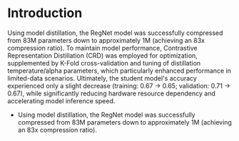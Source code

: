 # Introduction
Using model distillation, the RegNet model was successfully compressed from 83M parameters down to approximately 1M (achieving an 83x compression ratio). To maintain model performance, Contrastive Representation Distillation (CRD) was employed for optimization, supplemented by K-Fold cross-validation and tuning of distillation temperature/alpha parameters, which particularly enhanced performance in limited-data scenarios. Ultimately, the student model's accuracy experienced only a slight decrease (training: 0.67 -> 0.65; validation: 0.71 -> 0.67), while significantly reducing hardware resource dependency and accelerating model inference speed.
- Using model distillation, the RegNet model was successfully compressed from 83M parameters down to approximately 1M (achieving an 83x compression ratio).
